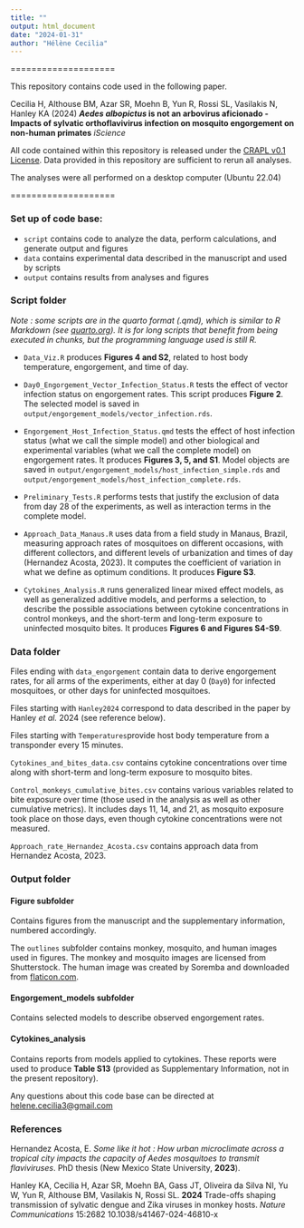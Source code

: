 ```yaml
---
title: ""
output: html_document
date: "2024-01-31"
author: "Hélène Cecilia"
---
```


====================

This repository contains code used in the following paper. 

Cecilia H, Althouse BM, Azar SR, Moehn B, Yun R, Rossi SL, Vasilakis N, Hanley KA (2024) ***Aedes albopictus* is not an arbovirus aficionado - Impacts of sylvatic orthoflavivirus infection on mosquito engorgement on non-human primates** *iScience*

All code contained within this repository is released under the [CRAPL v0.1 License](http://matt.might.net/articles/crapl/). Data provided in this repository are sufficient to rerun all analyses.

The analyses were all performed on a desktop computer (Ubuntu 22.04)

====================

### Set up of code base:

-   `script` contains code to analyze the data, perform calculations, and generate output and figures
-   `data` contains experimental data described in the manuscript and used by scripts
-   `output` contains results from analyses and figures

### Script folder

*Note : some scripts are in the quarto format (.qmd), which is similar to R Markdown (see [quarto.org](https://quarto.org/)). It is for long scripts that benefit from being executed in chunks, but the programming language used is still R.*

-   `Data_Viz.R` produces **Figures 4 and S2**, related to host body temperature, engorgement, and time of day. 

-   `Day0_Engorgement_Vector_Infection_Status.R` tests the effect of vector infection status on engorgement rates. This script produces **Figure 2**. The selected model is saved in `output/engorgement_models/vector_infection.rds`. 

-   `Engorgement_Host_Infection_Status.qmd` tests the effect of host infection status (what we call the simple model) and other biological and experimental variables (what we call the complete model) on engorgement rates. It produces **Figures 3, 5, and S1**. Model objects are saved in `output/engorgement_models/host_infection_simple.rds` and `output/engorgement_models/host_infection_complete.rds`. 

-   `Preliminary_Tests.R` performs tests that justify the exclusion of data from day 28 of the experiments, as well as interaction terms in the complete model. 

-   `Approach_Data_Manaus.R` uses data from a field study in Manaus, Brazil, measuring approach rates of mosquitoes on different occasions, with different collectors, and different levels of urbanization and times of day (Hernandez Acosta, 2023). It computes the coefficient of variation in what we define as optimum conditions. It produces **Figure S3**. 

-   `Cytokines_Analysis.R` runs generalized linear mixed effect models, as well as generalized additive models, and performs a selection, to describe the possible associations between cytokine concentrations in control monkeys, and the short-term and long-term exposure to uninfected mosquito bites. It produces **Figures 6 and Figures S4-S9**.

### Data folder

Files ending with `data_engorgement` contain data to derive engorgement rates, for all arms of the experiments, either at day 0 (`Day0`) for infected mosquitoes, or other days for uninfected mosquitoes.

Files starting with `Hanley2024` correspond to data described in the paper by Hanley *et al.* 2024 (see reference below).

Files starting with `Temperatures`provide host body temperature from a transponder every 15 minutes.

`Cytokines_and_bites_data.csv` contains cytokine concentrations over time along with short-term and long-term exposure to mosquito bites.

`Control_monkeys_cumulative_bites.csv` contains various variables related to bite exposure over time (those used in the analysis as well as other cumulative metrics). It includes days 11, 14, and 21, as mosquito exposure took place on those days, even though cytokine concentrations were not measured.

`Approach_rate_Hernandez_Acosta.csv` contains approach data from Hernandez Acosta, 2023.

### Output folder

#### Figure subfolder

Contains figures from the manuscript and the supplementary information, numbered accordingly.

The `outlines` subfolder contains monkey, mosquito, and human images used in figures. The monkey and mosquito images are licensed from Shutterstock. The human image was created by Soremba and downloaded from [flaticon.com](https://www.flaticon.com/).

#### Engorgement_models subfolder

Contains selected models to describe observed engorgement rates.

#### Cytokines_analysis

Contains reports from models applied to cytokines. These reports were used to produce **Table S13** (provided as Supplementary Information, not in the present repository).

Any questions about this code base can be directed at [helene.cecilia3\@gmail.com](mailto:helene.cecilia3@gmail.com)

### References 
Hernandez Acosta, E. *Some like it hot : How urban microclimate across a tropical city impacts the capacity of Aedes mosquitoes to transmit flaviviruses*. PhD thesis (New Mexico State University, **2023**).

Hanley KA, Cecilia H, Azar SR, Moehn BA, Gass JT, Oliveira da Silva NI, Yu W, Yun R, Althouse BM, Vasilakis N, Rossi SL. **2024** Trade-offs shaping transmission of sylvatic dengue and Zika viruses in monkey hosts. *Nature Communications* 15:2682 10.1038/s41467-024-46810-x 
